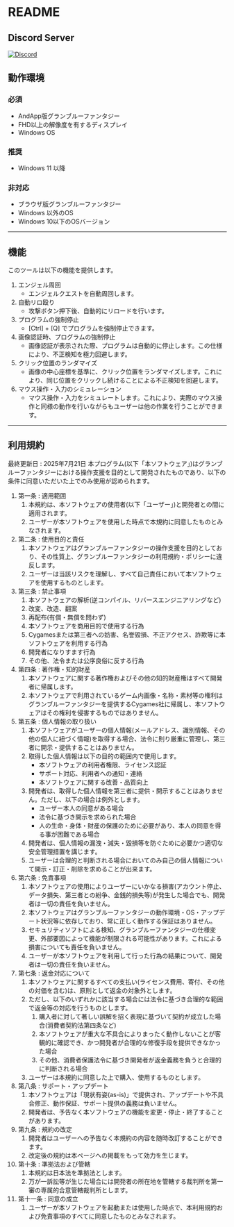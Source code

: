 # README
## Discord Server
[![Discord](https://img.shields.io/discord/1398094112871157792?label=Discord&logo=discord&style=flat)](https://discord.gg/QcnZaxR3HE)

## 動作環境
### 必須
+ AndApp版グランブルーファンタジー
+ FHD以上の解像度を有するディスプレイ
+ Windows OS

### 推奨
+ Windows 11 以降

### 非対応
+ ブラウザ版グランブルーファンタジー
+ Windows 以外のOS
+ Windows 10以下のOSバージョン

---

## 機能
このツールは以下の機能を提供します。

1. エンジェル周回
    - エンジェルクエストを自動周回します。
2. 自動リロ殴り
    - 攻撃ボタン押下後、自動的にリロードを行います。
3. プログラムの強制停止
    - [Ctrl] + [Q] でプログラムを強制停止できます。
4. 画像認証時、プログラムの強制停止
    - 画像認証が表示された際、プログラムは自動的に停止します。この仕様により、不正検知を極力回避します。
5. クリック位置のランダマイズ
    - 画像の中心座標を基準に、クリック位置をランダマイズします。これにより、同じ位置をクリックし続けることによる不正検知を回避します。
6. マウス操作・入力のシミュレーション
    - マウス操作・入力をシミュレートします。これにより、実際のマウス操作と同様の動作を行いながらもユーザーは他の作業を行うことができます。

---

## 利用規約
最終更新日 : 2025年7月21日
本プログラム(以下「本ソフトウェア」)はグランブルーファンタジーにおける操作支援を目的として開発されたものであり、以下の条件に同意いただいた上でのみ使用が認められます。  

1. 第一条 : 適用範囲
    1. 本規約は、本ソフトウェアの使用者(以下「ユーザー」)と開発者との間に適用されます。
    2. ユーザーが本ソフトウェアを使用した時点で本規約に同意したものとみなされます。
2. 第二条 : 使用目的と責任
    1. 本ソフトウェアはグランブルーファンタジーの操作支援を目的としており、その性質上、グランブルーファンタジーの利用規約・ポリシーに違反します。
    2. ユーザーは当該リスクを理解し、すべて自己責任において本ソフトウェアを使用するものとします。
3. 第三条 : 禁止事項
    1. 本ソフトウェアの解析(逆コンパイル、リバースエンジニアリングなど)
    2. 改変、改造、翻案
    3. 再配布(有償・無償を問わず)
    4. 本ソフトウェアを商用目的で使用する行為
    5. Cygamesまたは第三者への妨害、名誉毀損、不正アクセス、詐欺等に本ソフトウェアを利用する行為
    6. 開発者になりすます行為
    7. その他、法令または公序良俗に反する行為
4. 第四条 : 著作権・知的財産
    1. 本ソフトウェアに関する著作権およびその他の知的財産権はすべて開発者に帰属します。
    2. 本ソフトウェアで利用されているゲーム内画像・名称・素材等の権利はグランブルーファンタジーを提供するCygames社に帰属し、本ソフトウェアはその権利を侵害するものではありません。
5. 第五条 : 個人情報の取り扱い
    1. 本ソフトウェアがユーザーの個人情報(メールアドレス、識別情報、その他の個人に紐づく情報)を取得する場合、法令に則り厳重に管理し、第三者に開示・提供することはありません。
    2. 取得した個人情報は以下の目的の範囲内で使用します。
        - 本ソフトウェアの利用者権限、ライセンス認証
        - サポート対応、利用者への通知・連絡
        - 本ソフトウェアに関する改善・品質向上
    3. 開発者は、取得した個人情報を第三者に提供・開示することはありません。ただし、以下の場合は例外とします。
        - ユーザー本人の同意がある場合
        - 法令に基づき開示を求められた場合
        - 人の生命・身体・財産の保護のために必要があり、本人の同意を得る事が困難である場合
    4. 開発者は、個人情報の漏洩・減失・毀損等を防ぐために必要かつ適切な安全管理措置を講じます。
    5. ユーザーは合理的と判断される場合においてのみ自己の個人情報について開示・訂正・削除を求めることが出来ます。
6. 第六条 : 免責事項
    1. 本ソフトウェアの使用によりユーザーにいかなる損害(アカウント停止、データ損失、第三者との紛争、金銭的損失等)が発生した場合でも、開発者は一切の責任を負いません。
    2. 本ソフトウェアはグランブルーファンタジーの動作環境・OS・アップデート状況等に依存しており、常に正しく動作する保証はありません。
    3. セキュリティソフトによる検知、グランブルーファンタジーの仕様変更、外部要因によって機能が制限される可能性があります。これによる損害についても責任を負いません。
    4. ユーザーが本ソフトウェアを利用して行った行為の結果について、開発者は一切の責任を負いません。
7. 第七条 : 返金対応について
    1. 本ソフトウェアに関するすべての支払い(ライセンス費用、寄付、その他の対価を含む)は、原則として返金の対象外とします。
    2. ただし、以下のいずれかに該当する場合には法令に基づき合理的な範囲で返金等の対応を行うものとします。
        1. 購入者に対して著しい誤解を招く表現に基づいて契約が成立した場合(消費者契約法第四条など)
        2. 本ソフトウェアが重大な不具合によりまったく動作しないことが客観的に確認でき、かつ開発者が合理的な修復手段を提供できなかった場合
        3. その他、消費者保護法令に基づき開発者が返金義務を負うと合理的に判断される場合
    3. ユーザーは本規約に同意した上で購入、使用するものとします。
8. 第八条 : サポート・アップデート
    1. 本ソフトウェアは「現状有姿(as-is)」で提供され、アップデートや不具合修正、動作保証、サポート提供の義務は負いません。
    2. 開発者は、予告なく本ソフトウェアの機能を変更・停止・終了することがあります。
9. 第九条 : 規約の改定
    1. 開発者はユーザーへの予告なく本規約の内容を随時改訂することができます。
    2. 改定後の規約は本ページへの掲載をもって効力を生じます。
10. 第十条 : 準拠法および管轄
    1. 本規約は日本法を準拠法とします。
    2. 万が一訴訟等が生じた場合には開発者の所在地を管轄する裁判所を第一審の専属的合意管轄裁判所とします。
11. 第十一条 : 同意の成立
    1. ユーザーが本ソフトウェアを起動または使用した時点で、本利用規約および免責事項のすべてに同意したものとみなされます。
